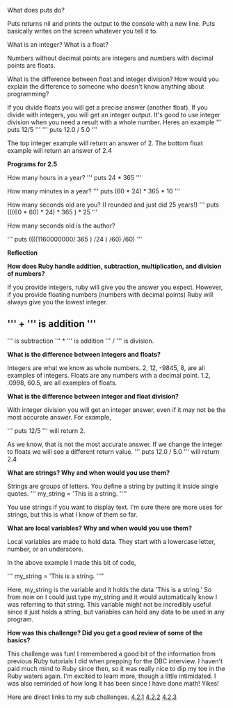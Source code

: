  What does puts do?


  Puts returns nil and prints the output to the console with a new line.
  Puts basically writes on the screen whatever you tell it to.

What is an integer? What is a float?


Numbers without decimal points are integers and numbers with decimal points are floats.

What is the difference between float and integer division? How would you explain the difference to someone who doesn't know anything about programming?


If you divide floats you will get a precise answer (another float).  If you divide with integers, you will get an integer output.  It's good to use integer division when you need a result with a whole number. Heres an example
'''
puts 12/5
'''
'''
puts 12.0 / 5.0
'''

The top integer example will return an answer of 2.
The bottom float example will return an answer of 2.4


<b>Programs for 2.5</b>


How many hours in a year?
'''
puts 24 * 365
'''


How many minutes in a year?
'''
puts (60 * 24) * 365 * 10
'''


How many seconds old are you? (I rounded and just did 25 years!)
'''
puts (((60 * 60) * 24) * 365 ) * 25
'''


How many seconds old is the author?


'''
puts ((((1160000000/ 365 ) /24 ) /60) /60)
'''


<b>Reflection</b>


<b>How does Ruby handle addition, subtraction, multiplication, and division of numbers?</b>


If you provide integers, ruby will give you the answer you expect.  However, if you provide floating numbers (numbers with decimal points) Ruby will always give you the lowest integer.

'''
+
''' is addition
'''
-
''' is subtraction
'''
*
''' is addition
'''
/
''' is division.


<b>What is the difference between integers and floats?</b>


Integers are what we know as whole numbers. 2, 12, -9845, 8, are all examples of integers.  Floats are any numbers with a decimal point. 1.2, .0998, 60.5, are all examples of floats.


<b>What is the difference between integer and float division?</b>

With integer division you will get an integer answer, even if it may not be the most accurate answer. For example,

'''
puts 12/5
'''
will return 2.

As we know, that is not the most accurate answer. If we change the integer to floats we will see a different return value.
'''
puts 12.0 / 5.0
'''
will return 2.4


<b>What are strings? Why and when would you use them?</b>

Strings are groups of letters.  You define a string by putting it inside single quotes.
'''
my_string = 'This is a string.
''''

You use strings if you want to display text. I'm sure there are more uses for strings, but this is what I know of them so far.


<b>What are local variables? Why and when would you use them?</b>


Local variables are made to hold data. They start with a lowercase letter, number, or an underscore.

In the above example I made this bit of code,

'''
my_string = 'This is a string.
''''

Here, my_string is the variable and it holds the data 'This is a string.' So from now on I could just type my_string and it would automatically know I was referring to that string.  This variable might not be incredibly useful since it just holds a string, but variables can hold any data to be used in any program.


<b>How was this challenge? Did you get a good review of some of the basics?</b>


This challenge was fun! I remembered a good bit of the information from previous Ruby tutorials I did when prepping for the DBC interview.  I haven't paid much mind to Ruby since then, so it was really nice to dip my toe in the Ruby waters again. I'm excited to learn more, though a little intimidated.  I was also reminded of how long it has been since I have done math! Yikes!





Here are direct links to my sub challenges.
[4.2.1](https://raw.githubusercontent.com/allisonpaul/phase-0/master/week-4/defining-variables.rb)
[4.2.2](https://raw.githubusercontent.com/allisonpaul/phase-0/master/week-4/simple-string.rb)
[4.2.3](https://raw.githubusercontent.com/allisonpaul/phase-0/master/week-4/basic-math.rb)
